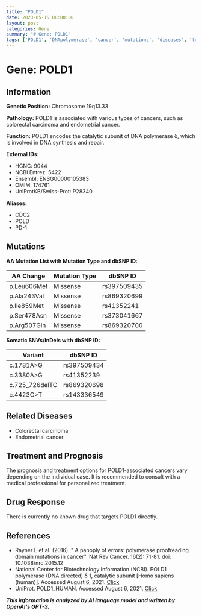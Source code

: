 ```yaml
---
title: "POLD1"
date: 2023-05-15 00:00:00
layout: post
categories: Gene
summary: "# Gene: POLD1"
tags: ['POLD1', 'DNApolymerase', 'cancer', 'mutations', 'diseases', 'treatment', 'prognosis', 'drugresponse']
---
```


# Gene: POLD1

## Information

**Genetic Position:** Chromosome 19q13.33

**Pathology:** POLD1 is associated with various types of cancers, such as colorectal carcinoma and endometrial cancer.

**Function:** POLD1 encodes the catalytic subunit of DNA polymerase δ, which is involved in DNA synthesis and repair.

**External IDs:**
- HGNC: 9044
- NCBI Entrez: 5422
- Ensembl: ENSG00000105383
- OMIM: 174761
- UniProtKB/Swiss-Prot: P28340

**Aliases:** 
- CDC2
- POLD
- PD-1

## Mutations

**AA Mutation List with Mutation Type and dbSNP ID:**

|AA Change|Mutation Type|dbSNP ID|
|---------|-------------|--------|
|p.Leu606Met|Missense|rs397509435|
|p.Ala243Val|Missense|rs869320699|
|p.Ile859Met|Missense|rs41352241|
|p.Ser478Asn|Missense|rs373041667|
|p.Arg507Gln|Missense|rs869320700|

**Somatic SNVs/InDels with dbSNP ID:**

|Variant|dbSNP ID|
|-------|--------|
|c.1781A>G|rs397509434|
|c.3380A>G|rs41352239|
|c.725_726delTC|rs869320698|
|c.4423C>T|rs143336549|

## Related Diseases
- Colorectal carcinoma
- Endometrial cancer

## Treatment and Prognosis
The prognosis and treatment options for POLD1-associated cancers vary depending on the individual case. It is recommended to consult with a medical professional for personalized treatment.

## Drug Response
There is currently no known drug that targets POLD1 directly.

## References
- Rayner E et al. (2016). " A panoply of errors: polymerase proofreading domain mutations in cancer". Nat Rev Cancer. 16(2): 71-81. doi: 10.1038/nrc.2015.12
- National Center for Biotechnology Information (NCBI). POLD1 polymerase (DNA directed) δ 1, catalytic subunit [Homo sapiens (human)]. Accessed August 6, 2021. [Click](https://www.ncbi.nlm.nih.gov/gene/5422)
- UniProt. POLD1_HUMAN. Accessed August 6, 2021. [Click](https://www.uniprot.org/uniprot/P28340)

**_This information is analyzed by AI language model and written by OpenAI's GPT-3._**